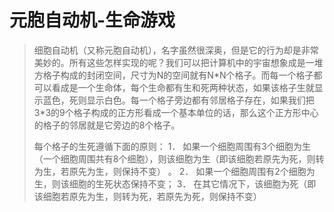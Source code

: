 # 元胞自动机-生命游戏

> 细胞自动机（又称元胞自动机），名字虽然很深奥，但是它的行为却是非常美妙的。所有这些怎样实现的呢？我们可以把计算机中的宇宙想象成是一堆方格子构成的封闭空间，尺寸为N的空间就有N\*N个格子。而每一个格子都可以看成是一个生命体，每个生命都有生和死两种状态，如果该格子生就显示蓝色，死则显示白色。每一个格子旁边都有邻居格子存在，如果我们把3\*3的9个格子构成的正方形看成一个基本单位的话，那么这个正方形中心的格子的邻居就是它旁边的8个格子。
>
> 每个格子的生死遵循下面的原则：
> 1． 如果一个细胞周围有3个细胞为生（一个细胞周围共有8个细胞），则该细胞为生（即该细胞若原先为死，则转为生，若原先为生，则保持不变） 。
> 2． 如果一个细胞周围有2个细胞为生，则该细胞的生死状态保持不变；
> 3． 在其它情况下，该细胞为死（即该细胞若原先为生，则转为死，若原先为死，则保持不变）
